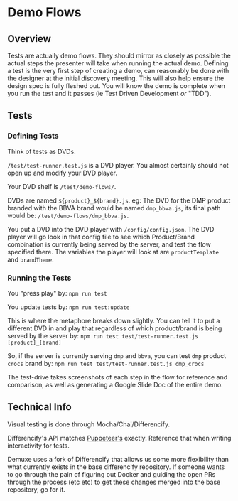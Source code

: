 # Demo Flows

## Overview

Tests are actually demo flows. They should mirror as closely as possible the actual steps the presenter will take when running the actual demo. Defining a test is the very first step of creating a demo, can reasonably be done with the designer at the initial discovery meeting. This will also help ensure the design spec is fully fleshed out. You will know the demo is complete when you run the test and it passes (ie Test Driven Development _or_ "TDD").


## Tests
### Defining Tests

Think of tests as DVDs.

`/test/test-runner.test.js` is a DVD player. You almost certainly should not open up and modify your DVD player.

Your DVD shelf is `/test/demo-flows/`.

DVDs are named `${product}_${brand}.js`. eg: The DVD for the DMP product branded with the BBVA brand would be named `dmp_bbva.js`, its final path would be: `/test/demo-flows/dmp_bbva.js`.

You put a DVD into the DVD player with `/config/config.json`. The DVD player will go look in that config file to see which Product/Brand combination is currently being served by the server, and test the flow specified there. The variables the player will look at are `productTemplate` and `brandTheme`.


### Running the Tests
You "press play" by:
`npm run test`

You update tests by:
`npm run test:update`

This is where the metaphore breaks down slightly. You can tell it to put a different DVD in and play that regardless of which product/brand is being served by the server by:
`npm run test test/test-runner.test.js [product]_[brand]`

So, if the server is currently serving `dmp` and `bbva`, you can test `dmp` product `crocs` brand by:
`npm run test test/test-runner.test.js dmp_crocs`


The test-drive takes screenshots of each step in the flow for reference and comparison, as well as generating a Google Slide Doc of the entire demo.


## Technical Info

Visual testing is done through Mocha/Chai/Differencify.

Differencify's API matches [Puppeteer's](https://github.com/GoogleChrome/puppeteer/blob/master/docs/api.md) exactly. Reference that when writing interactivity for tests.

Demuxe uses a fork of Differencify that allows us some more flexibility than what currently exists in the base differencify repository. If someone wants to go through the pain of figuring out Docker and guiding the open PRs through the process (etc etc) to get these changes merged into the base repository, go for it.
